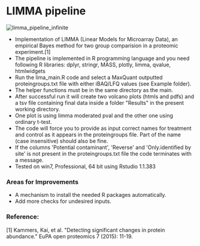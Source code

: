 # LIMMA pipeline

![limma_pipeline_infinite](https://user-images.githubusercontent.com/29901809/32143726-4a82b77c-bcae-11e7-8435-b447cc2274c0.gif)

* Implementation of LIMMA (Linear Models for Microarray Data), an empirical Bayes method for two group comparision in a proteomic experiment.[1]
* The pipeline is implemented in R programming language and you need following R libraries:
dplyr, stringr, MASS, plotly, limma, qvalue, htmlwidgets
* Run the lima_main.R code and select a MaxQuant outputted proteingroups.txt file with either iBAQ/LFQ values (see Example folder). 
* The helper functions must be in the same directory as the main. 
* After successful run it will create two volcano plots (htmls and pdfs) and a tsv file containing final data inside a folder "Results" in the present working directory. 
* One plot is using limma moderated pval and the other one using ordinary t-test.
* The code will force you to provide as input correct names for treatment and control as it appears in the proteingroups file. Part of the name (case insensitive) should also be fine.
* If the columns 'Potential contaminant', 'Reverse' and 'Only.identified by site' is not present in the proteingroups.txt file the code terminates with a message.
* Tested on win7, Professional, 64 bit using Rstudio 1.1.383

### Areas for Improvements
* A mechanism to install the needed R packages automatically.
* Add more checks for undesired inputs.

### Reference:
[1] Kammers, Kai, et al. "Detecting significant changes in protein abundance." EuPA open proteomics 7 (2015): 11-19.

